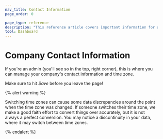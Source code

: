 ```yaml
---
nav_title: Contact Information
page_order: 0

page_type: reference
description: "This reference article covers important information for admins on managing your company's contact information and time zone in Braze."
tool: Dashboard
---
```


# Company Contact Information

If you're an admin (you'll see so in the top, right corner), this is where you can manage your company's contact information and time zone.

Make sure to hit _Save_ before you leave the page!


{% alert warning %}

Switching time zones can cause some data discrepancies around the point when the time zone was changed. If someone switches their time zone, we make a good faith effort to convert things over accurately, but it is not always a perfect conversion. You may notice a discontinuity in your data, where it may switch between time zones.

{% endalert %}

